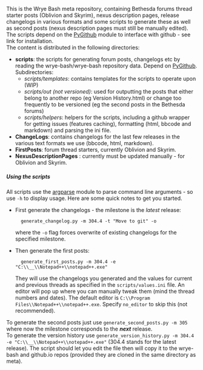 This is the Wrye Bash meta repository, containing Bethesda forums thread
starter posts (Oblivion and Skyrim), nexus description pages, release changelogs
in various formats and some scripts to generate these as well as second posts
(nexus description pages must still be manually edited). The scripts depend on
the [PyGithub][1] module to interface with github - see link for installation.<br/>
The content is distributed in the following directories:

- __scripts__: the scripts for generating forum posts, changelogs  etc by
reading the wrye-bash/wrye-bash repository data. Depend on [PyGithub][1].
Subdirectories:
  * _scripts/templates_: contains templates for the scripts to operate upon
(WIP)
  * _scripts/out (not versioned)_: used for outputting the posts that either
belong to another repo (eg Version History.html) or change too frequently to be
versioned (eg the second posts in the Bethesda forums)
  * _scripts/helpers_: helpers for the scripts, including a github wrapper for
getting issues (features caching), formatting (html, bbcode and markdown) and
parsing the ini file.
- __ChangeLogs__: contains changelogs for the last few releases in the various
text formats we use (bbcode, html, markdown).
- __FirstPosts__: forum thread starters, currently Oblivion and Skyrim.
- __NexusDescriptionPages__ : currently must be updated manually - for Oblivion
and Skyrim.

##### Using the scripts

All scripts use the [argparse][2] module to parse command line arguments - so
use `-h` to display usage. Here are some quick notes to get you started.

- First generate the changelogs - the milestone  is the _latest_ release:

        generate_changelog.py -m 304.4 -t "Move to git" -o
  where the `-o` flag forces overwrite of existing changelogs for the specified
milestone.

- Then generate the first posts:

        generate_first_posts.py -m 304.4 -e "C:\\__\\Notepad++\\notepad++.exe"
  They will use the changelogs you generated and the values for current and
previous threads as specified in the `scripts/values.ini` file. An editor will
pop up where you can manually tweak them (mind the thread numbers and dates).
The default editor is `C:\\Program Files\\Notepad++\\notepad++.exe`. Specify
`no_editor` to skip this (not recommended).

To generate the second posts just use `generate_second_posts.py -m 305` where
now the milestone corresponds to the ___next___ release.<br/>
To generate the version history use
`generate_version_history.py -m 304.4  -e "C:\\__\\Notepad++\\notepad++.exe"`
(304.4 stands for the latest release). The script should let you edit the file
then will copy it to the wrye-bash and github.io repos (provided they are
cloned in the same directory as meta).

[1]: https://github.com/jacquev6/PyGithub
[2]: https://docs.python.org/2/library/argparse.html#module-argparse
